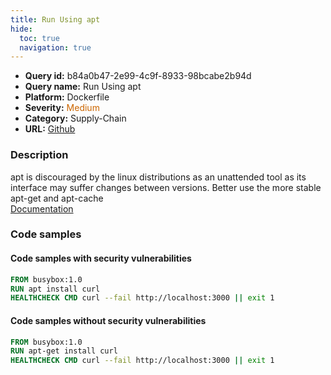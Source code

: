 ```yaml
---
title: Run Using apt
hide:
  toc: true
  navigation: true
---
```


<style>
  .highlight .hll {
    background-color: #ff171742;
  }
  .md-content {
    max-width: 1100px;
    margin: 0 auto;
  }
</style>

-   **Query id:** b84a0b47-2e99-4c9f-8933-98bcabe2b94d
-   **Query name:** Run Using apt
-   **Platform:** Dockerfile
-   **Severity:** <span style="color:#C60">Medium</span>
-   **Category:** Supply-Chain
-   **URL:** [Github](https://github.com/Checkmarx/kics/tree/master/assets/queries/dockerfile/run_using_apt)

### Description
apt is discouraged by the linux distributions as an unattended tool as its interface may suffer changes between versions. Better use the more stable apt-get and apt-cache<br>
[Documentation](https://docs.docker.com/develop/develop-images/dockerfile_best-practices/#run)

### Code samples
#### Code samples with security vulnerabilities
```dockerfile title="Positive test num. 1 - dockerfile file" hl_lines="2"
FROM busybox:1.0
RUN apt install curl
HEALTHCHECK CMD curl --fail http://localhost:3000 || exit 1 

```


#### Code samples without security vulnerabilities
```dockerfile title="Negative test num. 1 - dockerfile file"
FROM busybox:1.0
RUN apt-get install curl
HEALTHCHECK CMD curl --fail http://localhost:3000 || exit 1 

```

